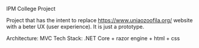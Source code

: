 IPM College Project

Project that has the intent to replace https://www.uniaozoofila.org/ website with a beter UX (user experience).
It is just a prototype.

Architecture: MVC
Tech Stack: .NET Core + razor engine + html + css
